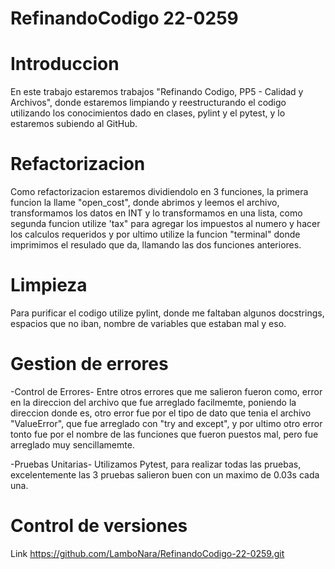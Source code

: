 # RefinandoCodigo 22-0259

# Introduccion
En este trabajo estaremos trabajos "Refinando Codigo, PP5 - Calidad y Archivos", donde estaremos limpiando y reestructurando el codigo utilizando los conocimientos dado en clases, pylint y el pytest, y lo estaremos subiendo al GitHub.

# Refactorizacion 
Como refactorizacion estaremos dividiendolo en 3 funciones, la primera funcion la llame "open_cost", donde abrimos y leemos el archivo, transformamos los datos en INT y lo transformamos en una lista, como segunda funcion utilize 'tax" para agregar los impuestos al numero y hacer los calculos requeridos y por ultimo utilize la funcion "terminal" donde imprimimos el resulado que da, llamando las dos funciones anteriores.

# Limpieza 
Para purificar el codigo utilize pylint, donde me faltaban algunos docstrings, espacios que no iban, nombre de variables que estaban mal y eso.

# Gestion de errores

-Control de Errores- 
Entre otros errores que me salieron fueron como, error en la direccion del archivo que fue arreglado facilmemte, poniendo la direccion donde es, otro error fue por el tipo de dato que tenia el archivo "ValueError", que fue arreglado con "try and except", y por ultimo otro error tonto fue por el nombre de las funciones que fueron puestos mal, pero fue arreglado muy sencillamemte.

-Pruebas Unitarias- 
Utilizamos Pytest, para realizar todas las pruebas, excelentemente las 3 pruebas salieron buen con un maximo de 0.03s cada una.

# Control de versiones 

Link https://github.com/LamboNara/RefinandoCodigo-22-0259.git
